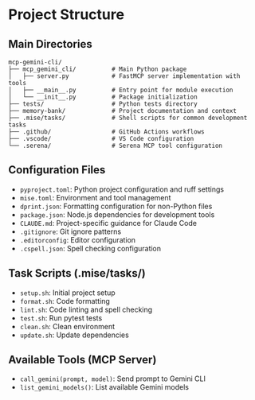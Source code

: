 # Project Structure

## Main Directories

```
mcp-gemini-cli/
├── mcp_gemini_cli/          # Main Python package
│   ├── server.py            # FastMCP server implementation with tools
│   ├── __main__.py          # Entry point for module execution
│   └── __init__.py          # Package initialization
├── tests/                   # Python tests directory
├── memory-bank/             # Project documentation and context
├── .mise/tasks/             # Shell scripts for common development tasks
├── .github/                 # GitHub Actions workflows
├── .vscode/                 # VS Code configuration
└── .serena/                 # Serena MCP tool configuration
```

## Configuration Files

- `pyproject.toml`: Python project configuration and ruff settings
- `mise.toml`: Environment and tool management
- `dprint.json`: Formatting configuration for non-Python files
- `package.json`: Node.js dependencies for development tools
- `CLAUDE.md`: Project-specific guidance for Claude Code
- `.gitignore`: Git ignore patterns
- `.editorconfig`: Editor configuration
- `.cspell.json`: Spell checking configuration

## Task Scripts (.mise/tasks/)

- `setup.sh`: Initial project setup
- `format.sh`: Code formatting
- `lint.sh`: Code linting and spell checking
- `test.sh`: Run pytest tests
- `clean.sh`: Clean environment
- `update.sh`: Update dependencies

## Available Tools (MCP Server)

- `call_gemini(prompt, model)`: Send prompt to Gemini CLI
- `list_gemini_models()`: List available Gemini models
